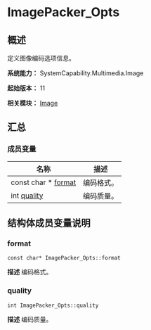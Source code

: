 # ImagePacker_Opts


## 概述

定义图像编码选项信息。

**系统能力：** SystemCapability.Multimedia.Image

**起始版本：** 11

**相关模块：** [Image](image.md)


## 汇总


### 成员变量

| 名称 | 描述 | 
| -------- | -------- |
| const char \* [format](#format) | 编码格式。 |
| int [quality](#quality) | 编码质量。 |


## 结构体成员变量说明


### format

```
const char* ImagePacker_Opts::format
```
**描述**
编码格式。


### quality

```
int ImagePacker_Opts::quality
```
**描述**
编码质量。
